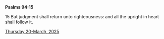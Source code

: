 **Psalms 94:15**

15 But judgment shall return unto righteousness: and all the upright in heart shall follow it.

[Thursday 20-March, 2025](https://getbible.net/kjv/Psalms/94/15)

